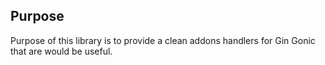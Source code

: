 Purpose
-------
Purpose of this library is to provide a clean addons handlers for Gin Gonic that are would be useful.
